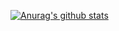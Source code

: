 [![Anurag's github stats](https://github-readme-stats.vercel.app/api?username=lennon624&show_icons=true&theme=merko)](https://github.com/anuraghazra/github-readme-stats)


<!--
**lennon624/lennon624** is a ✨ _special_ ✨ repository because its `README.md` (this file) appears on your GitHub profile.

Here are some ideas to get you started:

- 🔭 I’m currently working on ...
- 🌱 I’m currently learning ...
- 👯 I’m looking to collaborate on ...
- 🤔 I’m looking for help with ...
- 💬 Ask me about ...
- 📫 How to reach me: ...
- 😄 Pronouns: ...
- ⚡ Fun fact: ...
-->
